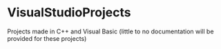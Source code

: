 # VisualStudioProjects
Projects made in C++ and Visual Basic (little to no documentation will be provided for these projects)
